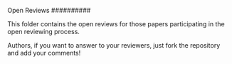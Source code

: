 Open Reviews 
##########

This folder contains the open reviews for those papers participating in the open reviewing process. 

Authors, if you want to answer to your reviewers, just fork the repository and add your comments!
